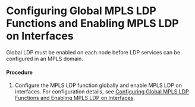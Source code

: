 Configuring Global MPLS LDP Functions and Enabling MPLS LDP on Interfaces
=========================================================================

Global LDP must be enabled on each node before LDP services can be configured in an MPLS domain.

#### Procedure

1. Configure the MPLS LDP function globally and enable MPLS LDP on interfaces. For configuration details, see [Configuring Global MPLS LDP Functions and Enabling MPLS LDP on Interfaces](dc_vrp_cfg_ngmvpn_0026.html).